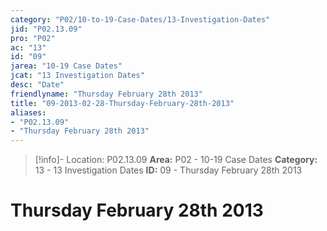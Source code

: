 ```yaml
---
category: "P02/10-to-19-Case-Dates/13-Investigation-Dates"
jid: "P02.13.09"
pro: "P02"
ac: "13"
id: "09"
jarea: "10-19 Case Dates"
jcat: "13 Investigation Dates"
desc: "Date"
friendlyname: "Thursday February 28th 2013"
title: "09-2013-02-28-Thursday-February-28th-2013"
aliases: 
- "P02.13.09"
- "Thursday February 28th 2013"
---
```

>[!info]- Location: P02.13.09
>**Area:** P02 - 10-19 Case Dates
>**Category:** 13 - 13 Investigation Dates
>**ID:** 09 - Thursday February 28th 2013

# Thursday February 28th 2013
